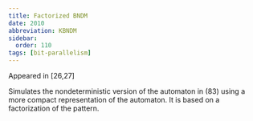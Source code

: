 ```yaml
---
title: Factorized BNDM
date: 2010
abbreviation: KBNDM
sidebar:
  order: 110
tags: [bit-parallelism]
---
```


Appeared in [26,27]

Simulates the nondeterministic version of the automaton in (83) using a more compact representation of the automaton. It is based on a factorization of the pattern.
